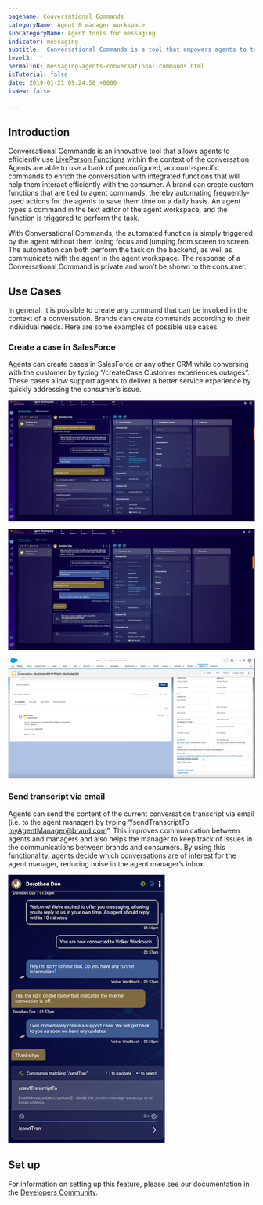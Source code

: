 ```yaml
---
pagename: Conversational Commands 
categoryName: Agent & manager workspace
subCategoryName: Agent tools for messaging
indicator: messaging
subtitle: 'Conversational Commands is a tool that empowers agents to trigger automated actions using text commands'
level3: ''
permalink: messaging-agents-conversational-commands.html
isTutorial: false
date: 2019-01-21 09:24:58 +0000
isNew: false

---
```


## Introduction

Conversational Commands is an innovative tool that allows agents to efficiently use [LivePerson Functions](developer-tools-liveperson-functions.html) within the context of the conversation. Agents are able to use a bank of preconfigured, account-specific commands to enrich the conversation with integrated functions that will help them interact efficiently with the consumer. A brand can create custom functions that are tied to agent commands, thereby automating frequently-used actions for the agents to save them time on a daily basis. An agent types a command in the text editor of the agent workspace, and the function is triggered to perform the task.

With Conversational Commands, the automated function is simply triggered by the agent without them losing focus and jumping from screen to screen. The automation can both perform the task on the backend, as well as communicate with the agent in the agent workspace. The response of a Conversational Command is private and won’t be shown to the consumer.

## Use Cases

In general, it is possible to create any command that can be invoked in the context of a conversation. Brands can create commands according to their individual needs. Here are some examples of possible use cases: 

### Create a case in SalesForce

Agents can create cases in SalesForce or any other CRM while conversing with the customer by typing “/createCase Customer experiences outages”. These cases allow support agents to deliver a better service experience by quickly addressing the consumer’s issue.

![](img/conversational-commands-1.png)

![](img/conversational-commands-2.png)

![](img/conversational-commands-3.png)

### Send transcript via email

Agents can send the content of the current conversation transcript via email (i.e. to the agent manager) by typing “/sendTranscriptTo myAgentManager@brand.com”. This improves communication between agents and managers and also helps the manager to keep track of issues in the communications between brands and consumers. By using this functionality, agents decide which conversations are of interest for the agent manager, reducing noise in the agent manager’s inbox.

![](img/conversational-commands-4.png)

## Set up

For information on setting up this feature, please see our documentation in the [Developers Community](https://developers.liveperson.com/liveperson-functions-integrations-conversational-commands.html). 
